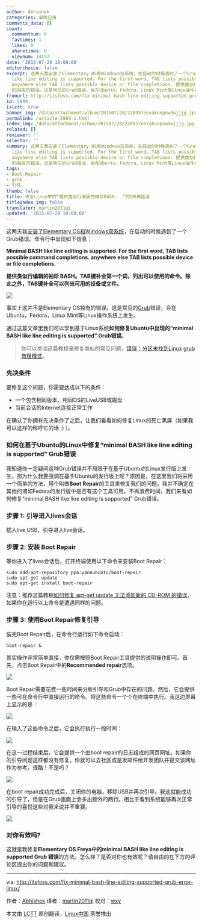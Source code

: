 ```yaml
---
author: Abhishek
categories: 桌面应用
comments_data: []
count:
  commentnum: 0
  favtimes: 1
  likes: 0
  sharetimes: 0
  viewnum: 14197
date: '2015-07-29 10:08:00'
editorchoice: false
excerpt: 这两天我安装了Elementary OS和Windows双系统，在启动的时候遇到了一个Grub错误。命令行中呈现如下信息： Minimal BASH
  like line editing is supported. For the first word, TAB lists possible command completions.
  anywhere else TAB lists possible device or file completions. 提供类似行编辑的袖珍 BASH。TAB键补全第一个词，列出可以使用的命令。除此之外，TAB键补全可以列出可用的设备或文件。  事实上这并不是Elementary
  OS独有的错误。这是常见的Grub错误，会在Ubuntu，Fedora，Linux Mint等Linux操作系统上发生。 通过这篇
fromurl: http://itsfoss.com/fix-minimal-bash-line-editing-supported-grub-error-linux/
id: 5909
islctt: true
banner_img: /data/attachment/album/201507/28/220957eexaknnpnwdwjjjg.jpg
permalink: /article-5909-1.html
index_img: /data/attachment/album/201507/28/220957eexaknnpnwdwjjjg.jpg.thumb.jpg
related: []
reviewer: ''
selector: ''
summary: 这两天我安装了Elementary OS和Windows双系统，在启动的时候遇到了一个Grub错误。命令行中呈现如下信息： Minimal BASH
  like line editing is supported. For the first word, TAB lists possible command completions.
  anywhere else TAB lists possible device or file completions. 提供类似行编辑的袖珍 BASH。TAB键补全第一个词，列出可以使用的命令。除此之外，TAB键补全可以列出可用的设备或文件。  事实上这并不是Elementary
  OS独有的错误。这是常见的Grub错误，会在Ubuntu，Fedora，Linux Mint等Linux操作系统上发生。 通过这篇
tags:
- Boot Repair
- grub
- 引导
thumb: false
title: 修复Linux中的“提供类似行编辑的袖珍BASH...”的GRUB错误
titleindex_img: false
translator: martin2011qi
updated: '2015-07-29 10:08:00'
---
```


这两天我[安装了Elementary OS和Windows双系统](http://itsfoss.com/guide-install-elementary-os-luna/)，在启动的时候遇到了一个Grub错误。命令行中呈现如下信息：


**Minimal BASH like line editing is supported. For the first word, TAB lists possible command completions. anywhere else TAB lists possible device or file completions.**


**提供类似行编辑的袖珍 BASH。TAB键补全第一个词，列出可以使用的命令。除此之外，TAB键补全可以列出可用的设备或文件。**


![](/data/attachment/album/201507/28/220957eexaknnpnwdwjjjg.jpg)


事实上这并不是Elementary OS独有的错误。这是常见的[Grub](http://www.gnu.org/software/grub/)错误，会在Ubuntu，Fedora，Linux Mint等Linux操作系统上发生。


通过这篇文章里我们可以学到基于Linux系统**如何修复Ubuntu中出现的“minimal BASH like line editing is supported” Grub错误**。



> 
> 你可以参阅这篇教程来修复类似的常见问题，[错误：分区未找到Linux grub救援模式](http://itsfoss.com/solve-error-partition-grub-rescue-ubuntu-linux/)。
> 
> 
> 


### 先决条件


要修复这个问题，你需要达成以下的条件：


* 一个包含相同版本、相同OS的LiveUSB或磁盘
* 当前会话的Internet连接正常工作


在确认了你拥有先决条件了之后，让我们看看如何修复Linux的死亡黑屏（如果我可以这样的称呼它的话 ;) ）。


### 如何在基于Ubuntu的Linux中修复“minimal BASH like line editing is supported” Grub错误


我知道你一定疑问这种Grub错误并不局限于在基于Ubuntu的Linux发行版上发生，那为什么我要强调在基于Ubuntu的发行版上呢？原因是，在这里我们将采用一个简单的方法，用个叫做**Boot Repair**的工具来修复我们的问题。我并不确定在其他的诸如Fedora的发行版中是否有这个工具可用。不再浪费时间，我们来看如何修复“minimal BASH like line editing is supported” Grub错误。


### 步骤 1: 引导进入lives会话


插入live USB，引导进入live会话。


### 步骤 2: 安装 Boot Repair


等你进入了lives会话后，打开终端使用以下命令来安装Boot Repair：



```
sudo add-apt-repository ppa:yannubuntu/boot-repair
sudo apt-get update
sudo apt-get install boot-repair

```

注意：推荐这篇教程[如何修复 apt-get update 无法添加新的 CD-ROM 的错误](http://itsfoss.com/fix-failed-fetch-cdrom-aptget-update-add-cdroms/)，如果你在运行以上命令是遭遇同样的问题。


### 步骤 3: 使用Boot Repair修复引导


装完Boot Repair后，在命令行运行如下命令启动：



```
boot-repair &

```

其实操作非常简单直接，你仅需按照Boot Repair工具提供的说明操作即可。首先，点击Boot Repair中的**Recommended repair**选项。


![](/data/attachment/album/201507/28/220958wflmh6m254l28bhz.png)


Boot Repair需要花费一些时间来分析引导和Grub中存在的问题。然后，它会提供一些可在命令行中直接运行的命令。将这些命令一个个在终端中执行。我这边屏幕上显示的是：


![](/data/attachment/album/201507/28/221000qqpqjyzjkwin2qoi.png)


在输入了这些命令之后，它会执行执行一段时间：


![](/data/attachment/album/201507/28/221001wvawzpqepbchal8p.png)


在这一过程结束后，它会提供一个由boot repair的日志组成的网页网址。如果你的引导问题这样都没有修复，你就可以去社区或是发邮件给开发团队并提交该网址作为参考。很酷！不是吗？


![](/data/attachment/album/201507/28/221003owpwv5y7m2mx9ynz.png)


在boot repair成功完成后，关闭你的电脑，移除USB并再次引导。我这就能成功的引导了，但是在Grub画面上会多出额外的两行。相比于看到系统能够再次正常引导的喜悦这些对我来说并不重要。


![](/data/attachment/album/201507/28/221005dacra8cw5imm33aq.jpg)


### 对你有效吗?


这就是我修复**Elementary OS Freya中的minimal BASH like line editing is supported Grub 错误**的方法。怎么样？是否对你也有效呢？请自由的在下方的评论区提出你的问题和建议。




---


via: <http://itsfoss.com/fix-minimal-bash-line-editing-supported-grub-error-linux/>


作者：[Abhishek](http://itsfoss.com/author/abhishek/) 译者：[martin2011qi](https://github.com/martin2011qi) 校对：[wxy](https://github.com/wxy)


本文由 [LCTT](https://github.com/LCTT/TranslateProject) 原创翻译，[Linux中国](http://linux.cn/) 荣誉推出